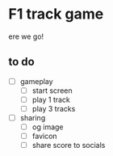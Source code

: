 # F1 track game

ere we go!

## to do

- [ ] gameplay
  - [ ] start screen
  - [ ] play 1 track
  - [ ] play 3 tracks
- [ ] sharing
  - [ ] og image
  - [ ] favicon
  - [ ] share score to socials
